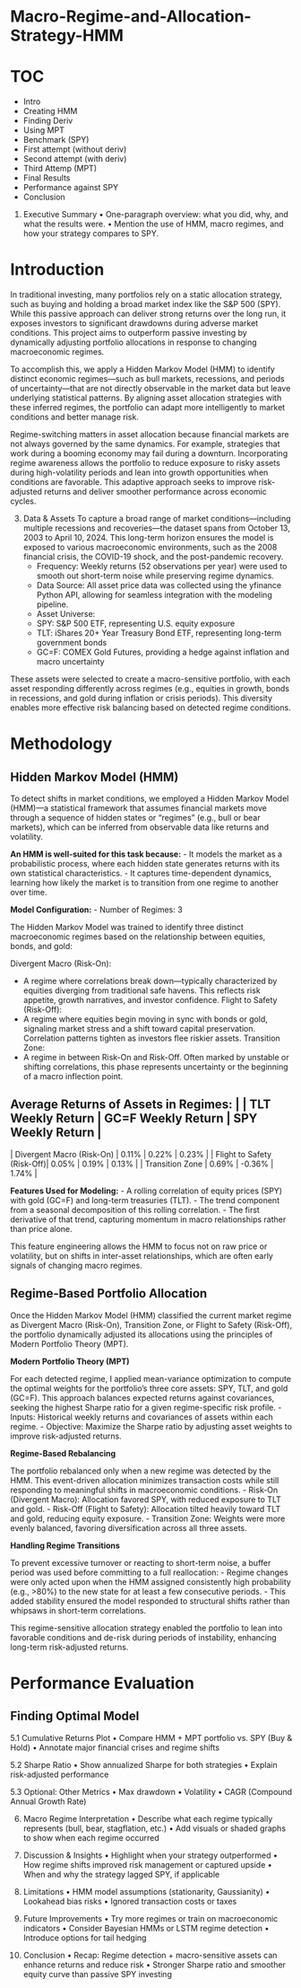 # Macro-Regime-and-Allocation-Strategy-HMM

# TOC
- Intro
- Creating HMM
- Finding Deriv
- Using MPT
- Benchmark (SPY)
- First attempt (without deriv)
- Second attempt (with deriv)
- Third Attemp (MPT)
- Final Results
- Performance against SPY
- Conclusion

1. Executive Summary
	•	One-paragraph overview: what you did, why, and what the results were.
	•	Mention the use of HMM, macro regimes, and how your strategy compares to SPY.

# Introduction

In traditional investing, many portfolios rely on a static allocation strategy, such as buying and holding a broad market index like the S&P 500 (SPY). While this passive approach can deliver strong returns over the long run, it exposes investors to significant drawdowns during adverse market conditions. This project aims to outperform passive investing by dynamically adjusting portfolio allocations in response to changing macroeconomic regimes.

To accomplish this, we apply a Hidden Markov Model (HMM) to identify distinct economic regimes—such as bull markets, recessions, and periods of uncertainty—that are not directly observable in the market data but leave underlying statistical patterns. By aligning asset allocation strategies with these inferred regimes, the portfolio can adapt more intelligently to market conditions and better manage risk.

Regime-switching matters in asset allocation because financial markets are not always governed by the same dynamics. For example, strategies that work during a booming economy may fail during a downturn. Incorporating regime awareness allows the portfolio to reduce exposure to risky assets during high-volatility periods and lean into growth opportunities when conditions are favorable. This adaptive approach seeks to improve risk-adjusted returns and deliver smoother performance across economic cycles.

3. Data & Assets
To capture a broad range of market conditions—including multiple recessions and recoveries—the dataset spans from October 13, 2003 to April 10, 2024. This long-term horizon ensures the model is exposed to various macroeconomic environments, such as the 2008 financial crisis, the COVID-19 shock, and the post-pandemic recovery.
	- Frequency: Weekly returns (52 observations per year) were used to smooth out short-term noise while preserving regime dynamics.
	- Data Source: All asset price data was collected using the yfinance Python API, allowing for seamless integration with the modeling pipeline.
	- Asset Universe:
	- SPY: S&P 500 ETF, representing U.S. equity exposure
	- TLT: iShares 20+ Year Treasury Bond ETF, representing long-term government bonds
	- GC=F: COMEX Gold Futures, providing a hedge against inflation and macro uncertainty

These assets were selected to create a macro-sensitive portfolio, with each asset responding differently across regimes (e.g., equities in growth, bonds in recessions, and gold during inflation or crisis periods). This diversity enables more effective risk balancing based on detected regime conditions.

# Methodology

## Hidden Markov Model (HMM)

To detect shifts in market conditions, we employed a Hidden Markov Model (HMM)—a statistical framework that assumes financial markets move through a sequence of hidden states or “regimes” (e.g., bull or bear markets), which can be inferred from observable data like returns and volatility.

**An HMM is well-suited for this task because:**
	- It models the market as a probabilistic process, where each hidden state generates returns with its own statistical characteristics.
	- It captures time-dependent dynamics, learning how likely the market is to transition from one regime to another over time.

**Model Configuration:**
	- Number of Regimes: 3
  
The Hidden Markov Model was trained to identify three distinct macroeconomic regimes based on the relationship between equities, bonds, and gold:

Divergent Macro (Risk-On):
  - A regime where correlations break down—typically characterized by equities diverging from traditional safe havens. This reflects risk appetite, growth narratives, and investor confidence.
Flight to Safety (Risk-Off):
  - A regime where equities begin moving in sync with bonds or gold, signaling market stress and a shift toward capital preservation. Correlation patterns tighten as investors flee riskier assets.
Transition Zone:
  - A regime in between Risk-On and Risk-Off. Often marked by unstable or shifting correlations, this phase represents uncertainty or the beginning of a macro inflection point.

**Average Returns of Assets in Regimes:**
|                            | TLT Weekly Return | GC=F Weekly Return | SPY Weekly Return |
-------------------------------------------------------------------------------------------
| Divergent Macro (Risk-On)  | 0.11%             | 0.22%              | 0.23%             |
| Flight to Safety (Risk-Off)| 0.05%             | 0.19%              | 0.13%             |
| Transition Zone            | 0.69%             | -0.36%             | 1.74%             |


**Features Used for Modeling:**
	- A rolling correlation of equity prices (SPY) with gold (GC=F) and long-term treasuries (TLT).
	- The trend component from a seasonal decomposition of this rolling correlation.
	- The first derivative of that trend, capturing momentum in macro relationships rather than price alone.

This feature engineering allows the HMM to focus not on raw price or volatility, but on shifts in inter-asset relationships, which are often early signals of changing macro regimes.

## Regime-Based Portfolio Allocation
Once the Hidden Markov Model (HMM) classified the current market regime as Divergent Macro (Risk-On), Transition Zone, or Flight to Safety (Risk-Off), the portfolio dynamically adjusted its allocations using the principles of Modern Portfolio Theory (MPT).

**Modern Portfolio Theory (MPT)**

For each detected regime, I applied mean-variance optimization to compute the optimal weights for the portfolio’s three core assets: SPY, TLT, and gold (GC=F). This approach balances expected returns against covariances, seeking the highest Sharpe ratio for a given regime-specific risk profile.
	- Inputs: Historical weekly returns and covariances of assets within each regime.
	- Objective: Maximize the Sharpe ratio by adjusting asset weights to improve risk-adjusted returns.

**Regime-Based Rebalancing**

The portfolio rebalanced only when a new regime was detected by the HMM. This event-driven allocation minimizes transaction costs while still responding to meaningful shifts in macroeconomic conditions.
	- Risk-On (Divergent Macro): Allocation favored SPY, with reduced exposure to TLT and gold.
	- Risk-Off (Flight to Safety): Allocation tilted heavily toward TLT and gold, reducing equity exposure.
	- Transition Zone: Weights were more evenly balanced, favoring diversification across all three assets.

**Handling Regime Transitions**

To prevent excessive turnover or reacting to short-term noise, a buffer period was used before committing to a full reallocation:
	- Regime changes were only acted upon when the HMM assigned consistently high probability (e.g., >80%) to the new state for at least a few consecutive periods.
	- This added stability ensured the model responded to structural shifts rather than whipsaws in short-term correlations.

This regime-sensitive allocation strategy enabled the portfolio to lean into favorable conditions and de-risk during periods of instability, enhancing long-term risk-adjusted returns.

# Performance Evaluation

## Finding Optimal Model


5.1 Cumulative Returns Plot
	•	Compare HMM + MPT portfolio vs. SPY (Buy & Hold)
	•	Annotate major financial crises and regime shifts

5.2 Sharpe Ratio
	•	Show annualized Sharpe for both strategies
	•	Explain risk-adjusted performance

5.3 Optional: Other Metrics
	•	Max drawdown
	•	Volatility
	•	CAGR (Compound Annual Growth Rate)

 6. Macro Regime Interpretation
	•	Describe what each regime typically represents (bull, bear, stagflation, etc.)
	•	Add visuals or shaded graphs to show when each regime occurred

7. Discussion & Insights
	•	Highlight when your strategy outperformed
	•	How regime shifts improved risk management or captured upside
	•	When and why the strategy lagged SPY, if applicable

8. Limitations
	•	HMM model assumptions (stationarity, Gaussianity)
	•	Lookahead bias risks
	•	Ignored transaction costs or taxes

9. Future Improvements
	•	Try more regimes or train on macroeconomic indicators
	•	Consider Bayesian HMMs or LSTM regime detection
	•	Introduce options for tail hedging

10. Conclusion
	•	Recap: Regime detection + macro-sensitive assets can enhance returns and reduce risk
	•	Stronger Sharpe ratio and smoother equity curve than passive SPY investing

